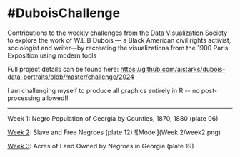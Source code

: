# #DuboisChallenge
Contributions to the weekly challenges from the Data Visualization Society to explore the work of W.E.B Dubois — a Black American civil rights activist, sociologist and writer—by recreating the visualizations from the 1900 Paris Exposition using modern tools

Full project details can be found here: 
https://github.com/ajstarks/dubois-data-portraits/blob/master/challenge/2024 

I am challenging myself to produce all graphics entirely in R --  no post-processing allowed!! 
_______________________________________________________________________________________________________

Week 1: Negro Population of Georgia by Counties, 1870, 1880 (plate 06)

[Week 2](https://github.com/makuhs/DuboisChallenge/tree/main/Week%202): Slave and Free Negroes (plate 12)
![Model](Week 2/week2.png)

[Week 3](https://github.com/makuhs/DuboisChallenge/tree/main/Week%203): Acres of Land Owned by Negroes in Georgia (plate 19)
